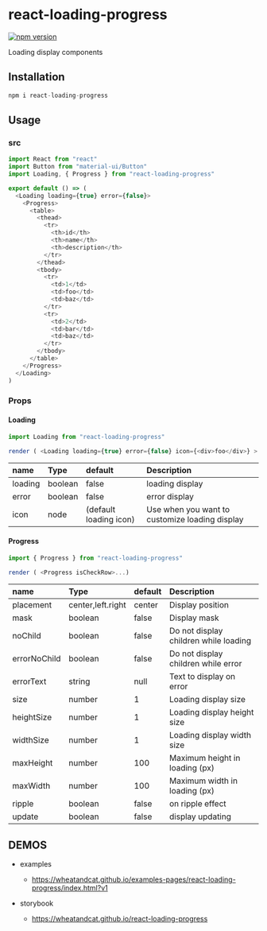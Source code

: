 # react-loading-progress

[![npm version](https://badge.fury.io/js/react-loading-progress.svg)](https://badge.fury.io/js/react-loading-progress)

Loading display components

## Installation
```js
npm i react-loading-progress
```

## Usage

### src
```js
import React from "react"
import Button from "material-ui/Button"
import Loading, { Progress } from "react-loading-progress"

export default () => (
  <Loading loading={true} error={false}>
    <Progress>
      <table>
        <thead>
          <tr>
            <th>id</th>
            <th>name</th>
            <th>description</th>
          </tr>
        </thead>
        <tbody>
          <tr>
            <td>1</td>
            <td>foo</td>
            <td>baz</td>
          </tr>
          <tr>
            <td>2</td>
            <td>bar</td>
            <td>baz</td>
          </tr>
        </tbody>
      </table>
    </Progress>
  </Loading>
)
```

### Props

#### Loading
```js
import Loading from "react-loading-progress"

render ( <Loading loading={true} error={false} icon={<div>foo</div>} >...)
```

|name|Type|default|Description|
|:---|:---|:---|:---|
|loading|boolean|false|loading display|
|error|boolean|false|error display|
|icon|node|(default loading icon)|Use when you want to customize loading display|

#### Progress
```js
import { Progress } from "react-loading-progress"

render ( <Progress isCheckRow>...)
```

|name|Type|default|Description|
|:---|:---|:---|:---|
|placement|center,left.right|center|Display position|
|mask|boolean|false|Display mask|
|noChild|boolean|false|Do not display children while loading|
|errorNoChild|boolean|false|Do not display children while error|
|errorText|string|null|Text to display on error|
|size|number|1|Loading display size|
|heightSize|number|1|Loading display height size|
|widthSize|number|1|Loading display width size|
|maxHeight|number|100|Maximum height in loading (px)|
|maxWidth|number|100|Maximum width in loading (px)|
|ripple|boolean|false|on ripple effect|
|update|boolean|false|display updating|


## DEMOS
* examples
  * https://wheatandcat.github.io/examples-pages/react-loading-progress/index.html?v1

* storybook
  * https://wheatandcat.github.io/react-loading-progress
